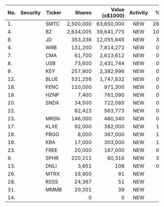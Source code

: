 No. | Security | Ticker | Shares | Value (x$1000) | Activity | % Port
|--- | --- | --- | ---:| ---:|:---:| ---:|
 1.||SMTC</a>|2,500,000|63,650,000|NEW|28.76%|<a href=rel="bookmark"></a>
4.||BZ</a>|2,634,005|39,641,775|NEW|10.81%|<a href=rel="bookmark"></a>
8.||JD</a>|353,236|12,055,945|NEW|3.28%|<a href=rel="bookmark"></a>
4.||WRB</a>|131,200|7,814,272|NEW|0.59%|<a href=rel="bookmark"></a>
7.||CMA</a>|61,700|2,613,612|NEW|0.19%|<a href=rel="bookmark"></a>
8.||USB</a>|73,600|2,431,744|NEW|0.18%|<a href=rel="bookmark"></a>
9.||KEY</a>|257,900|2,382,996|NEW|0.18%|<a href=rel="bookmark"></a>
12.||BLUE</a>|531,256|1,747,832|NEW|0.78%|<a href=rel="bookmark"></a>
18.||FENC</a>|110,000|971,300|NEW|0.43%|<a href=rel="bookmark"></a>
19.||HZNP</a>|7,400|761,090|NEW|0.34%|<a href=rel="bookmark"></a>
20.||SNDX</a>|34,500|722,085|NEW|0.32%|<a href=rel="bookmark"></a>
22.|||82,423|563,773|NEW|0.25%|rel="bookmark"></a>
23.||MRSN</a>|146,000|480,340|NEW|0.21%|<a href=rel="bookmark"></a>
17.||KLXE</a>|92,000|382,000|NEW|1.81%|<a href=rel="bookmark"></a>
18.||PRGO</a>|8,000|367,000|NEW|1.74%|<a href=rel="bookmark"></a>
19.||KRA</a>|17,000|303,000|NEW|1.44%|<a href=rel="bookmark"></a>
23.||FREE</a>|20,000|167,000|NEW|0.79%|<a href=rel="bookmark"></a>
9.||SPHR</a>|220,211|60,316|NEW|3.05%|<a href=rel="bookmark"></a>
13.||DNLI</a>|3,651|108|NEW|0.07%|<a href=rel="bookmark"></a>
26.||MTRX</a>|16,900|91|NEW|0%|<a href=rel="bookmark"></a>
28.||RSSS</a>|24,367|51|NEW|0%|<a href=rel="bookmark"></a>
31.||MMMB</a>|20,201|39|NEW|0%|<a href=rel="bookmark"></a>
14.|||0|0|NEW|0%|rel="bookmark"></a>
